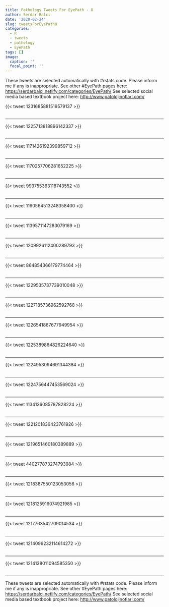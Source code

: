 ```yaml
---
title: Pathology Tweets For EyePath - 8
author: Serdar Balci
date: '2020-02-24'
slug: tweetsForEyePath8
categories:
  - R
  - tweets
  - pathology
  - EyePath
tags: []
image:
  caption: ''
  focal_point: ''
---
```



These tweets are selected automatically with #rstats code. Please inform me if any is inappropriate.
See other #EyePath pages here: https://serdarbalci.netlify.com/categories/EyePath/ 
See selected social media based textbook project here: http://www.patolojinotlari.com/

{{< tweet 1231685881519579137 >}}
<br>
<br>
<hr>
{{< tweet 1225713818896142337 >}}
<br>
<br>
<hr>
{{< tweet 1171426192399859712 >}}
<br>
<br>
<hr>
{{< tweet 1170257706281652225 >}}
<br>
<br>
<hr>
{{< tweet 993755363118743552 >}}
<br>
<br>
<hr>
{{< tweet 1160564513248358400 >}}
<br>
<br>
<hr>
{{< tweet 1139571147283079169 >}}
<br>
<br>
<hr>
{{< tweet 1209926112400289793 >}}
<br>
<br>
<hr>
{{< tweet 864854366179774464 >}}
<br>
<br>
<hr>
{{< tweet 1229535737739010048 >}}
<br>
<br>
<hr>
{{< tweet 1227185736962592768 >}}
<br>
<br>
<hr>
{{< tweet 1226541867677949954 >}}
<br>
<br>
<hr>
{{< tweet 1225389864826224640 >}}
<br>
<br>
<hr>
{{< tweet 1224953094691344384 >}}
<br>
<br>
<hr>
{{< tweet 1224756447453569024 >}}
<br>
<br>
<hr>
{{< tweet 1134136085787828224 >}}
<br>
<br>
<hr>
{{< tweet 1221201836423761926 >}}
<br>
<br>
<hr>
{{< tweet 1219651460180389889 >}}
<br>
<br>
<hr>
{{< tweet 440277873274793984 >}}
<br>
<br>
<hr>
{{< tweet 1218387550123053056 >}}
<br>
<br>
<hr>
{{< tweet 1218125916074921985 >}}
<br>
<br>
<hr>
{{< tweet 1217763542709014534 >}}
<br>
<br>
<hr>
{{< tweet 1214096232114614272 >}}
<br>
<br>
<hr>
{{< tweet 1214138011094585350 >}}
<br>
<br>
<hr>


These tweets are selected automatically with #rstats code. Please inform me if any is inappropriate.
See other #EyePath pages here: https://serdarbalci.netlify.com/categories/EyePath/ 
See selected social media based textbook project here: http://www.patolojinotlari.com/
